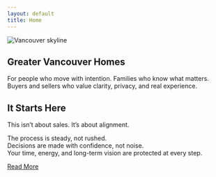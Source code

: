 ```yaml
---
layout: default
title: Home
---
```


<section class="hero">
  <img class="hero-image" src="/assets/images/vancouver-hero.jpg" alt="Vancouver skyline">

  <div class="hero-overlay">
    <div class="hero-text-bubble">
      <h1>Greater Vancouver Homes</h1>
      <p>
        For people who move with intention. Families who know what matters.<br>
        Buyers and sellers who value clarity, privacy, and real experience.
      </p>
    </div>
  </div>
</section>

## It Starts Here

This isn’t about sales. It’s about alignment.

The process is steady, not rushed.  
Decisions are made with confidence, not noise.  
Your time, energy, and long-term vision are protected at every step.

[Read More](/about/)
